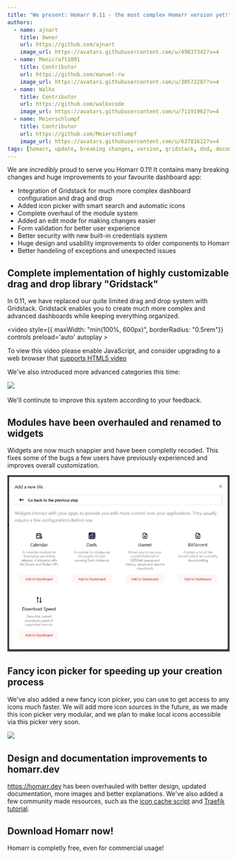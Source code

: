 ```yaml
---
title: "We present: Homarr 0.11 - the most complex Homarr version yet!"
authors:
  - name: ajnart
    title: Owner
    url: https://github.com/ajnart
    image_url: https://avatars.githubusercontent.com/u/49837342?v=4
  - name: Manicraft1001
    title: Contributor
    url: https://github.com/manuel-rw
    image_url: https://avatars.githubusercontent.com/u/30572287?v=4
  - name: Walkx
    title: Contributor
    url: https://github.com/walkxcode
    image_url: https://avatars.githubusercontent.com/u/71191962?v=4
  - name: Meierschlumpf
    title: Contributor
    url: https://github.com/Meierschlumpf
    image_url: https://avatars.githubusercontent.com/u/63781622?v=4
tags: [homarr, update, breaking changes, version, gridstack, dnd, documentation]
---
```


We are *incredibly* proud to serve you Homarr 0.11!
It contains many breaking changes and huge improvements to your favourite dashboard app:

- Integration of Gridstack for much more complex dashboard configuration and drag and drop
- Added icon picker with smart search and automatic icons
- Complete overhaul of the module system
- Added an edit mode for making changes easier
- Form validation for better user experience
- Better security with new built-in credentials system
- Huge design and usability improvements to older components to Homarr
- Better handeling of exceptions and unexpected issues

## Complete implementation of highly customizable drag and drop library "Gridstack"

In 0.11, we have replaced our quite limited drag and drop system with Gridstack.
Gridstack enables you to create much more complex and advanced dashboards while keeping everything organized.

<video style={{ maxWidth: "min(100%, 600px)", borderRadius: "0.5rem"}} controls preload='auto' autoplay >
  <source src="https://user-images.githubusercontent.com/30572287/217098893-5880e7de-13d0-42c5-b505-f7921593396f.mp4" type="video/mp4" />
    <p>
      To view this video please enable JavaScript, and consider upgrading to a
      web browser that
      <a href="https://videojs.com/html5-video-support/" target="_blank">
        supports HTML5 video
      </a>
  </p>
</video>

We've also introduced more advanced categories this time:

![](../docs/getting-started/img/category-menu.webp)

We'll continute to improve this system according to your feedback.

## Modules have been overhauled and renamed to widgets

Widgets are now much snappier and have been completly recoded.
This fixes some of the bugs a few users have previously experienced and improves overall customization.

![](../docs/widgets/img/choose-widget-in-modal.webp)

## Fancy icon picker for speeding up your creation process

We've also added a new fancy icon picker, you can use to get access to any icons much faster.
We will add more icon sources in the future, as we made this icon picker very modular, and we plan to make local icons accessible via this picker very soon.

![](../docs/advanced/customizations/img/icons/icons-picker.gif)

## Design and documentation improvements to homarr.dev

https://homarr.dev has been overhauled with better design, updated documentation, more images and better explanations. We've also added a few community made resources, such as the [icon cache script](/docs/advanced/customizations/icons#caching-remote-icons) and [Traefik tutorial](/docs/advanced/configuration/proxies-and-certificates#securing-homarr-with-traefik).

## Download Homarr now!

Homarr is completly free, even for commercial usage!
